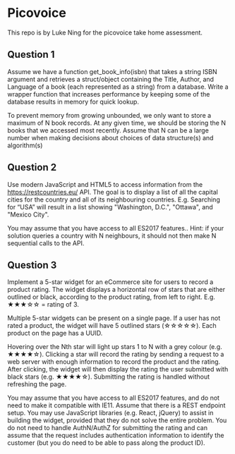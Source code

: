 # Picovoice

This repo is by Luke Ning for the picovoice take home assessment.

## Question 1
Assume we have a function get_book_info(isbn) that takes a string ISBN argument and retrieves a
struct/object containing the Title, Author, and Language of a book (each represented as a string) from a
database. Write a wrapper function that increases performance by keeping some of the database results in
memory for quick lookup.

To prevent memory from growing unbounded, we only want to store a maximum of N book records. At any
given time, we should be storing the N books that we accessed most recently. Assume that N can be a large
number when making decisions about choices of data structure(s) and algorithm(s)

## Question 2
Use modern JavaScript and HTML5 to access information from the https://restcountries.eu/ API. The goal is
to display a list of all the capital cities for the country and all of its neighbouring countries. E.g. Searching for
“USA” will result in a list showing "Washington, D.C.", "Ottawa", and "Mexico City".

You may assume that you have access to all ES2017 features.. Hint: if your solution queries a country with N
neighbours, it should not then make N sequential calls to the API.

## Question 3
Implement a 5-star widget for an eCommerce site for users to record a product rating. The widget displays
a horizontal row of stars that are either outlined or black, according to the product rating, from left to right.
E.g. ★★★☆☆ = rating of 3.

Multiple 5-star widgets can be present on a single page. If a user has not rated a product, the widget will
have 5 outlined stars (☆☆☆☆☆). Each product on the page has a UUID.

Hovering over the Nth star will light up stars 1 to N with a grey colour (e.g. ★★★★☆). Clicking a star will
record the rating by sending a request to a web server with enough information to record the product and
the rating. After clicking, the widget will then display the rating the user submitted with black stars (e.g.
★★★★☆). Submitting the rating is handled without refreshing the page.

You may assume that you have access to all ES2017 features, and do not need to make it compatible with
IE11. Assume that there is a REST endpoint setup. You may use JavaScript libraries (e.g. React, jQuery) to
assist in building the widget, provided that they do not solve the entire problem. You do not need to handle
AuthN/AuthZ for submitting the rating and can assume that the request includes authentication information
to identify the customer (but you do need to be able to pass along the product ID).
